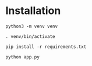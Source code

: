 # Installation

```
python3 -m venv venv

. venv/bin/activate

pip install -r requirements.txt

python app.py

```
